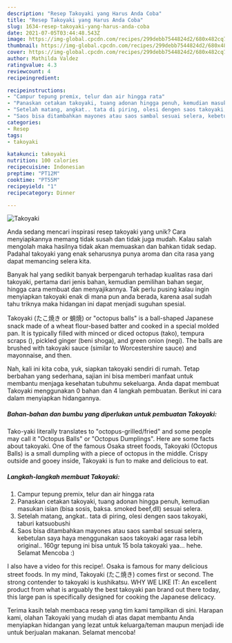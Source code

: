 ```yaml
---
description: "Resep Takoyaki yang Harus Anda Coba"
title: "Resep Takoyaki yang Harus Anda Coba"
slug: 1634-resep-takoyaki-yang-harus-anda-coba
date: 2021-07-05T03:44:48.543Z
image: https://img-global.cpcdn.com/recipes/299debb7544824d2/680x482cq70/takoyaki-foto-resep-utama.jpg
thumbnail: https://img-global.cpcdn.com/recipes/299debb7544824d2/680x482cq70/takoyaki-foto-resep-utama.jpg
cover: https://img-global.cpcdn.com/recipes/299debb7544824d2/680x482cq70/takoyaki-foto-resep-utama.jpg
author: Mathilda Valdez
ratingvalue: 4.3
reviewcount: 4
recipeingredient:

recipeinstructions:
- "Campur tepung premix, telur dan air hingga rata"
- "Panaskan cetakan takoyaki, tuang adonan hingga penuh, kemudian masukan isian (bisa sosis, baksa. smoked beef,dll) sesuai selera."
- "Setelah matang, angkat.. tata di piring, olesi dengen saos takoyaki, taburi katsuobushi"
- "Saos bisa ditambahkan mayones atau saos sambal sesuai selera, kebetulan saya haya menggunakan saos takoyaki agar rasa lebih original.. 160gr tepung ini bisa untuk 15 bola takoyaki yaa... hehe. Selamat Mencoba :)"
categories:
- Resep
tags:
- takoyaki

katakunci: takoyaki 
nutrition: 100 calories
recipecuisine: Indonesian
preptime: "PT12M"
cooktime: "PT55M"
recipeyield: "1"
recipecategory: Dinner

---
```



![Takoyaki](https://img-global.cpcdn.com/recipes/299debb7544824d2/680x482cq70/takoyaki-foto-resep-utama.jpg)

Anda sedang mencari inspirasi resep takoyaki yang unik? Cara menyiapkannya memang tidak susah dan tidak juga mudah. Kalau salah mengolah maka hasilnya tidak akan memuaskan dan bahkan tidak sedap. Padahal takoyaki yang enak seharusnya punya aroma dan cita rasa yang dapat memancing selera kita.

Banyak hal yang sedikit banyak berpengaruh terhadap kualitas rasa dari takoyaki, pertama dari jenis bahan, kemudian pemilihan bahan segar, hingga cara membuat dan menyajikannya. Tak perlu pusing kalau ingin menyiapkan takoyaki enak di mana pun anda berada, karena asal sudah tahu triknya maka hidangan ini dapat menjadi suguhan spesial.

Takoyaki (たこ焼き or 蛸焼) or &#34;octopus balls&#34; is a ball-shaped Japanese snack made of a wheat flour-based batter and cooked in a special molded pan. It is typically filled with minced or diced octopus (tako), tempura scraps (), pickled ginger (beni shoga), and green onion (negi). The balls are brushed with takoyaki sauce (similar to Worcestershire sauce) and mayonnaise, and then.


Nah, kali ini kita coba, yuk, siapkan takoyaki sendiri di rumah. Tetap berbahan yang sederhana, sajian ini bisa memberi manfaat untuk membantu menjaga kesehatan tubuhmu sekeluarga. Anda dapat membuat Takoyaki menggunakan 0 bahan dan 4 langkah pembuatan. Berikut ini cara dalam menyiapkan hidangannya.

<!--inarticleads1-->

##### Bahan-bahan dan bumbu yang diperlukan untuk pembuatan Takoyaki:



Tako-yaki literally translates to &#34;octopus-grilled/fried&#34; and some people may call it &#34;Octopus Balls&#34; or &#34;Octopus Dumplings&#34;. Here are some facts about takoyaki. One of the famous Osaka street foods, Takoyaki (Octopus Balls) is a small dumpling with a piece of octopus in the middle. Crispy outside and gooey inside, Takoyaki is fun to make and delicious to eat. 

<!--inarticleads2-->

##### Langkah-langkah membuat Takoyaki:

1. Campur tepung premix, telur dan air hingga rata
1. Panaskan cetakan takoyaki, tuang adonan hingga penuh, kemudian masukan isian (bisa sosis, baksa. smoked beef,dll) sesuai selera.
1. Setelah matang, angkat.. tata di piring, olesi dengen saos takoyaki, taburi katsuobushi
1. Saos bisa ditambahkan mayones atau saos sambal sesuai selera, kebetulan saya haya menggunakan saos takoyaki agar rasa lebih original.. 160gr tepung ini bisa untuk 15 bola takoyaki yaa... hehe. Selamat Mencoba :)


I also have a video for this recipe!. Osaka is famous for many delicious street foods. In my mind, Takoyaki (たこ焼き) comes first or second. The strong contender to takoyaki is kushikatsu. WHY WE LIKE IT: An excellent product from what is arguably the best takoyaki pan brand out there today, this large pan is specifically designed for cooking the Japanese delicacy. 

Terima kasih telah membaca resep yang tim kami tampilkan di sini. Harapan kami, olahan Takoyaki yang mudah di atas dapat membantu Anda menyiapkan hidangan yang lezat untuk keluarga/teman maupun menjadi ide untuk berjualan makanan. Selamat mencoba!
